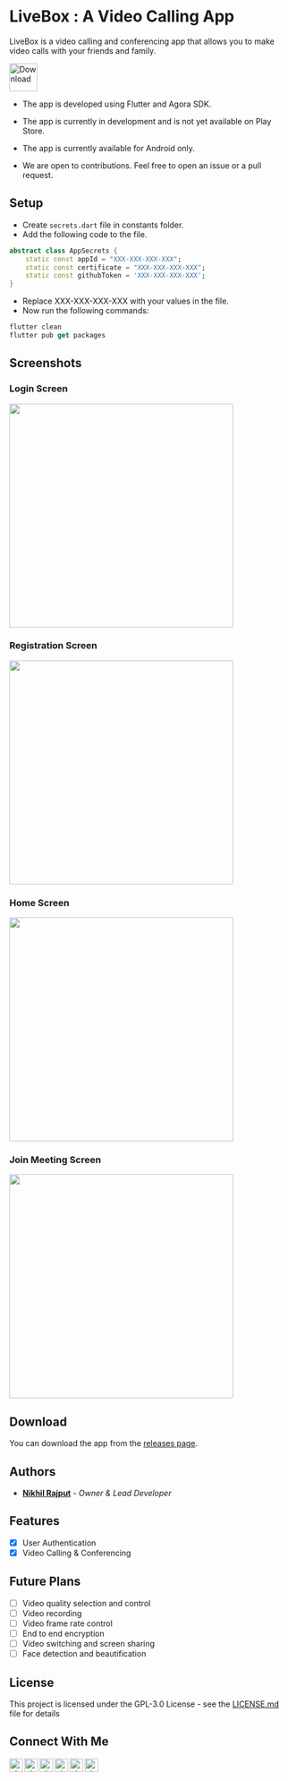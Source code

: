# LiveBox : A Video Calling App

LiveBox is a video calling and conferencing app that allows you to make video calls with your friends and family.

[<img src='screenshots/download.png' height='50' alt='Download' title='Download'>][releases]

- The app is developed using Flutter and Agora SDK.

- The app is currently in development and is not yet available on Play Store.

- The app is currently available for Android only.

- We are open to contributions. Feel free to open an issue or a pull request.

## Setup

- Create `secrets.dart` file in constants folder.
- Add the following code to the file.

```dart
abstract class AppSecrets {
    static const appId = "XXX-XXX-XXX-XXX";
    static const certificate = "XXX-XXX-XXX-XXX";
    static const githubToken = 'XXX-XXX-XXX-XXX';
}
```

- Replace XXX-XXX-XXX-XXX with your values in the file.
- Now run the following commands:

```dart
flutter clean
flutter pub get packages
```

## Screenshots

### Login Screen

<img src="screenshots/1.png" alt="" width="400" />

### Registration Screen

<img src="screenshots/2.png" alt="" width="400" />

### Home Screen

<img src="screenshots/3.png" alt="" width="400" />

### Join Meeting Screen

<img src="screenshots/4.png" alt="" width="400" />

## Download

You can download the app from the [releases page][releases].

## Authors

- **[Nikhil Rajput][portfolio]** - *Owner & Lead Developer*

## Features

- [x] User Authentication
- [x] Video Calling & Conferencing

## Future Plans

- [ ] Video quality selection and control
- [ ] Video recording
- [ ] Video frame rate control
- [ ] End to end encryption
- [ ] Video switching and screen sharing
- [ ] Face detection and beautification

## License

This project is licensed under the GPL-3.0 License - see the
[LICENSE.md](LICENSE.md) file for details

## Connect With Me

[<img align="left" alt="nixrajput | Website" width="24px" src="https://raw.githubusercontent.com/nixrajput/nixlab-files/master/images/icons/globe-icon.svg" />][website]

[<img align="left" alt="nixrajput | GitHub" width="24px" src="https://raw.githubusercontent.com/nixrajput/nixlab-files/master/images/icons/github-brands.svg" />][github]

[<img align="left" alt="nixrajput | Instagram" width="24px" src="https://raw.githubusercontent.com/nixrajput/nixlab-files/master/images/icons/instagram-brands.svg" />][instagram]

[<img align="left" alt="nixrajput | Facebook" width="24px" src="https://raw.githubusercontent.com/nixrajput/nixlab-files/master/images/icons/facebook-brands.svg" />][facebook]

[<img align="left" alt="nixrajput | Twitter" width="24px" src="https://raw.githubusercontent.com/nixrajput/nixlab-files/master/images/icons/twitter-brands.svg" />][twitter]

[<img align="left" alt="nixrajput | LinkedIn" width="24px" src="https://raw.githubusercontent.com/nixrajput/nixlab-files/master/images/icons/linkedin-in-brands.svg" />][linkedin]


[github]: https://github.com/nixrajput
[website]: https://nixlab.co.in
[facebook]: https://facebook.com/nixrajput07
[portfolio]: https://nixrajput.nixlab.co.in
[twitter]: https://twitter.com/nixrajput07
[instagram]: https://instagram.com/nixrajput
[linkedin]: https://linkedin.com/in/nixrajput
[releases]: https://github.com/nixrajput/video-calling-app-flutter/releases
